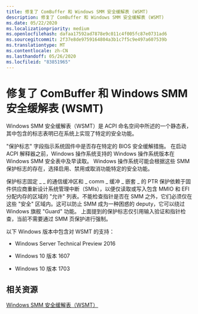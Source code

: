 ```yaml
---
title: 修复了 ComBuffer 和 Windows SMM 安全缓解表 (WSMT)
description: 修复了 ComBuffer 和 Windows SMM 安全缓解表 (WSMT)
ms.date: 05/22/2020
ms.localizationpriority: medium
ms.openlocfilehash: dafaa17592ad7878e9c011c4f005fc87e0731ad6
ms.sourcegitcommit: 2f37e8de9759164804a3b1c7f5c9e497a607539b
ms.translationtype: MT
ms.contentlocale: zh-CN
ms.lasthandoff: 05/26/2020
ms.locfileid: "83851965"
---
```

# <a name="fixed-combuffer-and-windows-smm-security-mitigation-table-wsmt"></a>修复了 ComBuffer 和 Windows SMM 安全缓解表 (WSMT)

Windows SMM 安全缓解表（WSMT）是 ACPI 命名空间中所述的一个静态表，其中包含的标志表明已在系统上实现了特定的安全功能。

"保护标志" 字段指示系统固件中是否存在特定的 BIOS 安全缓解措施。 在启动 ACPI 解释器之前，Windows 操作系统支持的 Windows 操作系统版本在 Windows SMM 安全表中及早读取。 Windows 操作系统可能会根据这些 SMM 保护标志的存在，选择启用、禁用或取消功能特定的安全功能。

保护标志固定 \_ \_ 的通信缓冲区和 \_ comm \_ 缓冲 \_ 嵌套 \_ 的 PTR 保护依赖于固件供应商重新设计系统管理中断（SMIs），以便仅读取或写入包含 MMIO 和 EFI 分配内存的区域的 "允许" 列表。不能检查指针是否在 SMM 之外，它们必须仅在这些 "安全" 区域内。这可以防止 SMM 成为一种困惑的 deputy，它可以绕过 Windows 旗舰 "Guard" 功能。 上面提到的保护标志仅引用输入验证和指针检查，当前不需要通过 SMM 页保护进行强制。

以下 Windows 版本中包含对 WSMT 的支持：

- Windows Server Technical Preview 2016

- Windows 10 版本 1607

- Windows 10 版本 1703

## <a name="related-resources"></a>相关资源

[Windows SMM 安全缓解表（WSMT）](https://go.microsoft.com/fwlink/p/?LinkId=786943)
